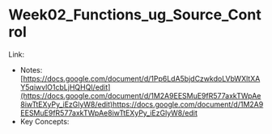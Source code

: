# Week02_Functions_ug_Source_Control

Link:  
- Notes: [https://docs.google.com/document/d/1Pp6LdA5bjdCzwkdoLVbWXltXAY5qiwvlO1cbLjHQHQI/edit](https://docs.google.com/document/d/1M2A9EESMuE9fR577axkTWpAe8iwTtEXyPy_iEzGlyW8/edit)https://docs.google.com/document/d/1M2A9EESMuE9fR577axkTWpAe8iwTtEXyPy_iEzGlyW8/edit
- Key Concepts: 
